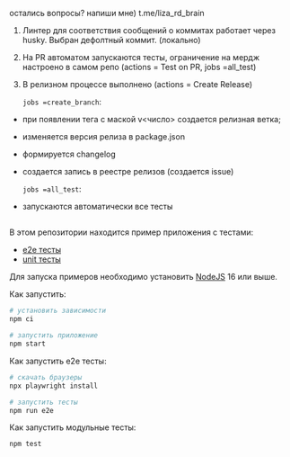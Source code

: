 остались вопросы? напиши мне)
t.me/liza_rd_brain

1. Линтер для соответствия сообщений о коммитах работает через husky. Выбран дефолтный коммит. (локально)
2. На PR автоматом запускаются тесты, ограничение на мердж настроено в самом репо (actions = Test on PR, jobs =all_test)
3. В релизном процессе выполнено (actions = Create Release)

   `jobs =create_branch`:

- при появлении тега с маской v<число> создается релизная ветка;
- изменяется версия релиза в package.json
- формируется changelog
- создается запись в реестре релизов (создается issue)

  `jobs =all_test`:

- запускаются автоматически все тесты

##

В этом репозитории находится пример приложения с тестами:

- [e2e тесты](e2e/example.spec.ts)
- [unit тесты](src/example.test.tsx)

Для запуска примеров необходимо установить [NodeJS](https://nodejs.org/en/download/) 16 или выше.

Как запустить:

```sh
# установить зависимости
npm ci

# запустить приложение
npm start
```

Как запустить e2e тесты:

```sh
# скачать браузеры
npx playwright install

# запустить тесты
npm run e2e
```

Как запустить модульные тесты:

```sh
npm test
```
